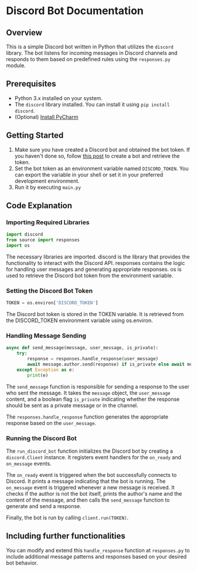 # Discord Bot Documentation

## Overview
This is a simple Discord bot written in Python that utilizes the `discord` library. The bot listens for incoming messages in Discord channels and responds to them based on predefined rules using the `responses.py` module.

## Prerequisites
- Python 3.x installed on your system.
- The `discord` library installed. You can install it using `pip install discord`.
- (Optional) [Install PyCharm](https://www.jetbrains.com/help/pycharm/installation-guide.html#toolbox)

## Getting Started
1. Make sure you have created a Discord bot and obtained the bot token. If you haven't done so, follow [this post](https://www.writebots.com/discord-bot-token/) to create a bot and retrieve the token.
2. Set the bot token as an environment variable named `DISCORD_TOKEN`. You can export the variable in your shell or set it in your preferred development environment.
3. Run it by executing `main.py`

## Code Explanation
### Importing Required Libraries

```python
import discord
from source import responses
import os
```
The necessary libraries are imported. discord is the library that provides the functionality to interact with the Discord API. responses contains the logic for handling user messages and generating appropriate responses. os is used to retrieve the Discord bot token from the environment variable.

### Setting the Discord Bot Token
```python
TOKEN = os.environ['DISCORD_TOKEN']
```
The Discord bot token is stored in the TOKEN variable. It is retrieved from the DISCORD_TOKEN environment variable using os.environ.

### Handling Message Sending
```python
async def send_message(message, user_message, is_private):
    try:
        response = responses.handle_response(user_message)
        await message.author.send(response) if is_private else await message.channel.send(response)
    except Exception as e:
        print(e)
```
The `send_message` function is responsible for sending a response to the user who sent the message. It takes the `message` object, the `user_message` content, and a boolean flag `is_private` indicating whether the response should be sent as a private message or in the channel.

The `responses.handle_response` function generates the appropriate response based on the `user_message`.

### Running the Discord Bot

The `run_discord_bot` function initializes the Discord bot by creating a `discord.Client` instance. It registers event handlers for the `on_ready` and `on_message` events.

The `on_ready` event is triggered when the bot successfully connects to Discord. It prints a message indicating that the bot is running.
The `on_message` event is triggered whenever a new message is received. It checks if the author is not the bot itself, prints the author's name and the content of the message, and then calls the `send_message` function to generate and send a response.

Finally, the bot is run by calling `client.run(TOKEN)`.

## Including further functionalities

You can modify and extend this `handle_response` function at `responses.py` to include additional message patterns and responses based on your desired bot behavior.




